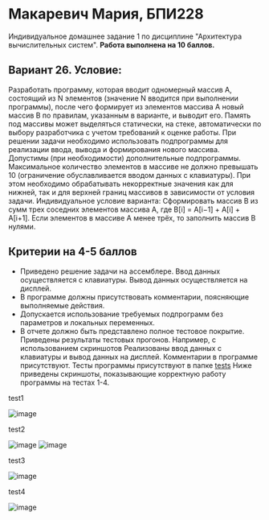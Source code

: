 # Макаревич Мария, БПИ228
Индивидуальное домашнее задание 1 по дисциплине "Архитектура вычислительных систем".
**Работа выполнена на 10 баллов.**
## Вариант 26. Условие:
Разработать программу, которая вводит одномерный массив A, состоящий из N элементов (значение N вводится при выполнении программы), после чего формирует из элементов массива A новый массив B по правилам, указанным в варианте, и выводит его. Память под массивы может выделяться статически, на стеке, автоматически по выбору разработчика с учетом требований к оценке работы.
При решении задачи необходимо использовать подпрограммы для реализации ввода, вывода и формирования нового массива. Допустимы (при необходимости) дополнительные подпрограммы.
Максимальное количество элементов в массиве не должно превышать 10 (ограничение обуславливается вводом данных с клавиатуры). При этом необходимо обрабатывать некорректные значения как для нижней, так и для верхней границ массивов в зависимости от условия задачи.
Индивидуальное условие варианта: Сформировать массив B из сумм трех соседних элементов массива A, где B\[i] = A\[i−1] + A\[i] + A\[i+1]. Если элементов в массиве А менее трёх, то заполнить массив В нулями.
## Критерии на 4-5 баллов
- Приведено решение задачи на ассемблере. Ввод данных осуществляется с клавиатуры. Вывод данных осуществляется на дисплей.
- В программе должны присутствовать комментарии, поясняющие выполняемые действия.
- Допускается использование требуемых подпрограмм без параметров и локальных переменных.
- В отчете должно быть представлено полное тестовое покрытие. Приведены результаты тестовых прогонов. Например, с использованием скриншотов
Реализованы ввод данных с клавиатуры и вывод данных на дисплей. Комментарии в программе присутствуют. Тесты программы присутствуют в папке [tests](docs/tests)
Ниже приведены скриншоты, показывающие корректную работу программы на тестах 1-4.

test1

![image](https://github.com/makar-with-tea/makar-with-tea-CSA-IHW1/assets/79705001/81fa5795-5ad6-4ff3-bcab-c4e39047c558)

test2

![image](https://github.com/makar-with-tea/makar-with-tea-CSA-IHW1/assets/79705001/d651f90c-35ad-48f3-942c-a83bc4639021)
![image](https://github.com/makar-with-tea/makar-with-tea-CSA-IHW1/assets/79705001/ba6a49d5-ca5d-43a8-9023-f3bdb20031df)

test3

![image](https://github.com/makar-with-tea/makar-with-tea-CSA-IHW1/assets/79705001/b148c9f1-a9d2-475c-aa07-0f6b20713ff2)

test4

![image](https://github.com/makar-with-tea/makar-with-tea-CSA-IHW1/assets/79705001/0566990e-aae0-4cc1-adb0-fb63cf2f12f0)
